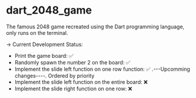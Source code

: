 # dart_2048_game
The famous 2048 game recreated using the Dart programming language, only runs on the terminal.

-> Current Development Status:
- Print the game board: ✅
- Randomly spawn the number 2 on the board: ✅
- Implement the slide left function on one row function: ✅
.---Upcomming changes----.
Ordered by priority 
- Implement the slide left function on the entire board: ❌
- Implement the slide right function on one row: ❌
